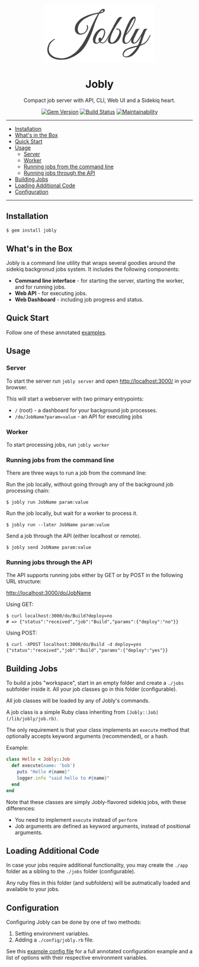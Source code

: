 <div align='center'>

<img src='/assets/logo.svg' width=300>

Jobly
==================================================

Compact job server with API, CLI, Web UI and a Sidekiq heart.

[![Gem Version](https://badge.fury.io/rb/jobly.svg)](https://badge.fury.io/rb/jobly)
[![Build Status](https://travis-ci.com/DannyBen/jobly.svg?branch=master)](https://travis-ci.com/DannyBen/jobly)
[![Maintainability](https://api.codeclimate.com/v1/badges/b3932ebd153d831583e2/maintainability)](https://codeclimate.com/github/DannyBen/jobly/maintainability)

</div>

---

* [Installation](#installation)
* [What's in the Box](#whats-in-the-box)
* [Quick Start](#quick-start)
* [Usage](#usage)
   * [Server](#server)
   * [Worker](#worker)
   * [Running jobs from the command line](#running-jobs-from-the-command-line)
   * [Running jobs through the API](#running-jobs-through-the-api)
* [Building Jobs](#building-jobs)
* [Loading Additional Code](#loading-additional-code)
* [Configuration](#configuration)

---

Installation
--------------------------------------------------

    $ gem install jobly



What's in the Box
--------------------------------------------------

Jobly is a command line utility that wraps several goodies around the 
sidekiq backgronud jobs system. It includes the following components:

- **Command line interface** - for starting the server, starting the worker, 
  and for running jobs.
- **Web API** - for executing jobs.
- **Web Dashboard** - including job progress and status.



Quick Start
--------------------------------------------------

Follow one of these annotated [examples](/examples).



Usage
--------------------------------------------------


### Server

To start the server run `jobly server` and open <http://localhost:3000/> 
in your browser.

This will start a webserver with two primary entrypoints:

- `/` (root) - a dashboard for your background job processes.
- `/do/JobName?param=value` - an API for executing jobs


### Worker

To start processing jobs, run `jobly worker`


### Running jobs from the command line

There are three ways to run a job from the command line:

Run the job locally, without going through any of the background job 
processing chain:

    $ jobly run JobName param:value


Run the job locally, but wait for a worker to process it.

    $ jobly run --later JobName param:value


Send a job through the API (either localhost or remote).

    $ jobly send JobName param:value


### Running jobs through the API

The API supports running jobs either by GET or by POST in the following URL
structure:

<http://localhost:3000/do/JobName>

Using GET:

```
$ curl localhost:3000/do/Build?deploy=no
# => {"status":"received","job":"Build","params":{"deploy":"no"}}
```

Using POST:

```
$ curl -XPOST localhost:3000/do/Build -d deploy=yes
{"status":"received","job":"Build","params":{"deploy":"yes"}}
```


Building Jobs
--------------------------------------------------

To build a jobs "workspace", start in an empty folder and create a `./jobs` 
subfolder inside it. All your job classes go in this folder (configurable).

All job classes will be loaded by any of Jobly's commands.

A job class is a simple Ruby class inheriting from 
`[Jobly::Job](/lib/jobly/job.rb)`.

The only requirement is that your class implements an `execute` method that
optionally accepts keyword arguments (recommended), or a hash.

Example:

```ruby
class Hello < Jobly::Job
  def execute(name: 'bob')
    puts "Hello #{name}"
    logger.info "said hello to #{name}"
  end
end
```

Note that these classes are simply Jobly-flavored sidekiq jobs, with these
differences:

- You need to implement `execute` instead of `perform`
- Job arguments are defined as keyword arguments, instead of positional 
  arguments.



Loading Additional Code
--------------------------------------------------

In case your jobs require additional functionality, you may create the 
`./app` folder as a sibling to the `./jobs` folder (configurable).

Any ruby files in this folder (and subfolders) will be autmatically loaded
and available to your jobs.


Configuration
--------------------------------------------------

Configuring Jobly can be done by one of two methods:

1. Setting environment variables.
2. Adding a `./config/jobly.rb` file.

See this [example config file](/examples/02-full/config/jobly.rb) for a full
annotated configuration example and a list of options with their respective
environment variables.
